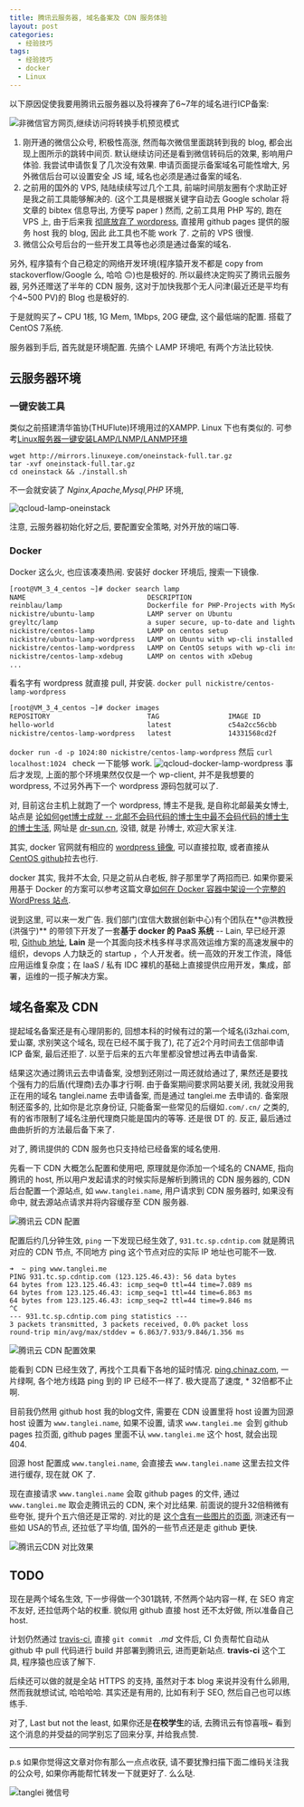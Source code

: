 ```yaml
---
title: 腾讯云服务器, 域名备案及 CDN 服务体验
layout: post
categories: 
  - 经验技巧
tags: 
  - 经验技巧
  - docker
  - Linux
---
```



以下原因促使我要用腾讯云服务器以及将裸奔了6~7年的域名进行ICP备案: 

![非微信官方网页,继续访问将转换手机预览模式](/resources/qcloud/wechat-encode-tanglei.name.jpg)

1. 刚开通的微信公众号, 积极性高涨, 然而每次微信里面跳转到我的 blog, 都会出现上图所示的跳转中间页. 默认继续访问还是看到微信转码后的效果, 影响用户体验. 我尝试申请恢复了几次没有效果. 申请页面提示备案域名可能性增大, 另外微信后台可以设置安全 JS 域, 域名也必须是通过备案的域名. 
2. 之前用的国外的 VPS, 陆陆续续写过几个工具, 前端时间朋友圈有个求助正好是我之前工具能够解决的. (这个工具是根据关键字自动去 Google scholar 将文章的 bibtex 信息导出, 方便写 paper ) 然而, 之前工具用 PHP 写的, 跑在 VPS 上, 由于后来我 [彻底放弃了 wordpress](http://www.tanglei.me/blog/give-up-wordpress-to-jekyll.html), 直接用 github pages 提供的服务 host 我的 blog, 因此 此工具也不能 work 了. 之前的 VPS 很慢. 
3. 微信公众号后台的一些开发工具等也必须是通过备案的域名. 

另外, 程序猿有个自己稳定的网络开发环境(程序猿开发不都是 copy from stackoverflow/Google 么, 哈哈 🙃)也是极好的. 所以最终决定购买了腾讯云服务器, 另外还赠送了半年的 CDN 服务, 这对于加快我那个无人问津(最近还是平均有个4~500 PV)的 Blog 也是极好的.

于是就购买了~  CPU 1核, 1G Mem, 1Mbps, 20G 硬盘, 这个最低端的配置. 
搭载了CentOS 7系统. 

服务器到手后, 首先就是环境配置. 先搞个 LAMP 环境吧, 有两个方法比较快. 

## 云服务器环境

### 一键安装工具

类似之前搭建清华笛协(THUFlute)环境用过的XAMPP. Linux 下也有类似的. 可参考[Linux服务器一键安装LAMP/LNMP/LANMP环境 ](http://bbs.qcloud.com/thread-8480-1-1.html)

```shell
wget http://mirrors.linuxeye.com/oneinstack-full.tar.gz  
tar -xvf oneinstack-full.tar.gz
cd oneinstack && ./install.sh
```

不一会就安装了 *Nginx,Apache,Mysql,PHP* 环境, 

![qcloud-lamp-oneinstack](/resources/qcloud/qcloud-lamp-oneinstack.jpg)

注意, 云服务器初始化好之后, 要配置安全策略, 对外开放的端口等. 

### Docker

Docker 这么火, 也应该凑凑热闹. 安装好 docker 环境后, 搜索一下镜像. 

```bash
[root@VM_3_4_centos ~]# docker search lamp
NAME                              DESCRIPTION                                     STARS     OFFICIAL   AUTOMATED
reinblau/lamp                     Dockerfile for PHP-Projects with MySql client   25                   [OK]
nickistre/ubuntu-lamp             LAMP server on Ubuntu                           12                   [OK]
greyltc/lamp                      a super secure, up-to-date and lightweight...   10                   [OK]
nickistre/centos-lamp             LAMP on centos setup                            8                    [OK]
nickistre/ubuntu-lamp-wordpress   LAMP on Ubuntu with wp-cli installed            7                    [OK]
nickistre/centos-lamp-wordpress   LAMP on CentOS setups with wp-cli installed     3                    [OK]
nickistre/centos-lamp-xdebug      LAMP on centos with xDebug                      2                    [OK]
...
```

看名字有 wordpress 就直接 pull, 并安装. `docker pull nickistre/centos-lamp-wordpress`

```bash
[root@VM_3_4_centos ~]# docker images
REPOSITORY                        TAG                 IMAGE ID            CREATED             SIZE
hello-world                       latest              c54a2cc56cbb        5 months ago        1.848 kB
nickistre/centos-lamp-wordpress   latest              14331568cd2f        6 months ago        547.4 MB
```

`docker run -d -p 1024:80 nickistre/centos-lamp-wordpress` 然后 `curl localhost:1024 ` check 一下能够 work. 
![qcloud-docker-lamp-wordpress](/resources/qcloud/docker-lamp-wordpress.png)
事后才发现, 上面的那个环境果然仅仅是一个 wp-client, 并不是我想要的 wordpress, 不过另外再下一个 wordpress 源码包就可以了. 

对, 目前这台主机上就跑了一个 wordpress, 博主不是我, 是自称北邮最美女博士, 站点是 [论如何get博士成就 -- 北邮不会码代码的博士生中最不会码代码的博士生的博士生活](http://www.dr-sun.cn/), 网址是 [dr-sun.cn](http://dr-sun.cn), 没错, 就是 孙博士, 欢迎大家关注. 

其实, docker 官网就有相应的 [wordpress 镜像](https://hub.docker.com/_/wordpress/), 可以直接拉取, 或者直接从 [CentOS github](https://github.com/CentOS/CentOS-Dockerfiles/tree/master/wordpress/centos7)拉去也行. 

docker 其实, 我并不太会, 只是之前从白老板, 胖子那里学了两招而已. 如果你要采用基于 Docker 的方案可以参考这篇文章[如何在 Docker 容器中架设一个完整的 WordPress 站点](https://linux.cn/article-5560-1.html). 

说到这里, 可以来一发广告. 我们部门(宜信大数据创新中心)有个团队在**@洪教授(洪强宁)** 的带领下开发了一套**基于 docker 的 PaaS 系统** -- Lain, 早已经开源啦, [Github 地址](https://github.com/laincloud/lain), **Lain** 是一个其面向技术栈多样寻求高效运维方案的高速发展中的组织，devops 人力缺乏的 startup ，个人开发者。统一高效的开发工作流，降低应用运维复杂度；在 IaaS / 私有 IDC 裸机的基础上直接提供应用开发，集成，部署，运维的一揽子解决方案。


## 域名备案及 CDN

提起域名备案还是有心理阴影的, 回想本科的时候有过的第一个域名(i3zhai.com, 爱山寨, 求别笑这个域名, 现在已经不属于我了), 花了近2个月时间去工信部申请 ICP 备案, 最后还拒了. 以至于后来的五六年里都没曾想过再去申请备案. 

结果这次通过腾讯云去申请备案, 没想到还刚过一周还就给通过了, 果然还是要找个强有力的后盾(代理商)去办事才行啊. 
由于备案期间要求网站要关闭, 我就没用我正在用的域名 tanglei.name 去申请备案, 而是通过 tanglei.me 去申请的. 
备案限制还蛮多的, 比如你是北京身份证, 只能备案一些常见的后缀如`.com/.cn/` 之类的, 有的省市限制了域名注册代理商只能是国内的等等. 还是很 DT 的. 反正, 最后通过曲曲折折的方法最后备下来了. 

对了, 腾讯提供的 CDN 服务也只支持给已经备案的域名使用. 

先看一下 CDN 大概怎么配置和使用吧, 原理就是你添加一个域名的 CNAME, 指向腾讯的 host, 所以用户发起请求的时候实际是解析到腾讯的 CDN 服务器的, CDN 后台配置一个源站点, 如 `www.tanglei.name`, 用户请求到 CDN 服务器时, 如果没有命中, 就去源站点请求并将内容缓存至 CDN 服务器. 


![腾讯云 CDN 配置](/resources/qcloud/www.tanglei.me-cdn-config.png)

配置后约几分钟生效, `ping` 一下发现已经生效了, `931.tc.sp.cdntip.com` 就是腾讯对应的 CDN 节点, 不同地方 ping 这个节点对应的实际 IP 地址也可能不一致. 

```
➜  ~ ping www.tanglei.me
PING 931.tc.sp.cdntip.com (123.125.46.43): 56 data bytes
64 bytes from 123.125.46.43: icmp_seq=0 ttl=44 time=7.089 ms
64 bytes from 123.125.46.43: icmp_seq=1 ttl=44 time=6.863 ms
64 bytes from 123.125.46.43: icmp_seq=2 ttl=44 time=9.846 ms
^C
--- 931.tc.sp.cdntip.com ping statistics ---
3 packets transmitted, 3 packets received, 0.0% packet loss
round-trip min/avg/max/stddev = 6.863/7.933/9.846/1.356 ms
```

![腾讯云 CDN 配置效果](/resources/qcloud/www.tanglei.me-ping-cdn.png)

能看到 CDN 已经生效了, 再找个工具看下各地的延时情况. [ping.chinaz.com](http://ping.chinaz.com/www.tanglei.me), 一片绿啊, 各个地方线路 ping 到的 IP 已经不一样了. 极大提高了速度, \* 32倍都不止啊. 

目前我仍然用 github host 我的blog文件, 需要在 CDN 设置里将 host 设置为回源host 设置为 `www.tanglei.name`, 如果不设置, 请求 `www.tanglei.me `会到 github pages 拉页面, github pages 里面不认 `www.tanglei.me` 这个 host, 就会出现 404. 

回源 host 配置成 `www.tanglei.name`, 会直接去 `www.tanglei.name` 这里去拉文件进行缓存, 现在就 OK 了. 

现在直接请求 `www.tanglei.name` 会取 github pages 的文件, 通过 `www.tanglei.me` 取会走腾讯云的 CDN, 来个对比结果. 
前面说的提升32倍稍微有些夸张, 提升个五六倍还是正常的. 对比的是 [这个含有一些图片的页面](http://www.tanglei.me/blog/app-in-mac-for-common.html), 测速还有一些如 USA的节点, 还拉低了平均值, 国外的一些节点还是走 github 更快. 

![腾讯云CDN 对比效果](/resources/qcloud/tanglei.name-vs-tanglei.me(cdn).png)

## TODO

现在是两个域名生效, 下一步得做一个301跳转, 不然两个站内容一样, 在 SEO 肯定不友好, 还拉低两个站的权重. 貌似用 github 直接 host 还不太好做, 所以准备自己 host. 

计划仍然通过 [travis-ci](http://travis-ci.org/), 直接 `git commit ` *.md* 文件后, CI 负责帮忙自动从 github 中 pull 代码进行 build 并部署到腾讯云, 进而更新站点. **travis-ci** 这个工具, 程序猿也应该了解下. 

后续还可以做的就是全站 HTTPS 的支持, 虽然对于本 blog 来说并没有什么卵用, 然而我就想试试, 哈哈哈哈. 其实还是有用的, 比如有利于 SEO, 然后自己也可以练练手. 


对了, Last but not the least,  如果你还是**在校学生**的话, 去腾讯云有惊喜哦~ 看到这个消息的并受益的同学别忘了回来分享, 并给我点赞. 

---

p.s 如果你觉得这文章对你有那么一点点收获, 请不要犹豫扫描下面二维码关注我的公众号, 如果你再能帮忙转发一下就更好了. 么么哒.

![tanglei 微信号](/resources/wechat-tangleithu.jpg)
